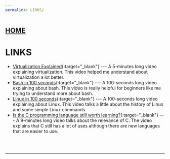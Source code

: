 ```yaml
---
permalink: LINKS/
---
```

## [HOME](../)
# LINKS

* [Virtualization Explained](https://www.youtube.com/watch?v=FZR0rG3HKIk){:target="_blank"} ---
  A 5-minutes long video explaining virtualization. This video helped me understand about virtualization a lot better.
* [Bash in 100 seconds](https://www.youtube.com/watch?v=I4EWvMFj37g){:target="_blank"} ---
  A 100-seconds long video explaining about bash. This video is really helpful for beginners like me trying to understand more about bash.
* [Linux in 100 seconds](https://www.youtube.com/watch?v=rrB13utjYV4){:target="_blank"} ---
  A 100-seconds long video explaining about Linux. This video talks a little about the history of Linux and some simple Linux commands.
* [Is the C programming language still worth learning?](https://www.youtube.com/watch?v=ikEUuttGDOI){:target="_blank"} ---
  A 9-minutes long video talks about the relevance of C. The video explains that C still has a lot of uses although there are new languages that are easier to use.
<br>
<br>

<hr>
